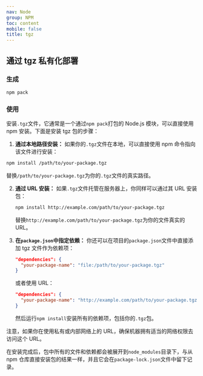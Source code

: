 ```yaml
---
nav: Node
group: NPM
toc: content
mobile: false
title: tgz
---
```


## 通过 tgz 私有化部署

### 生成

```sh
npm pack
```

### 使用

安装`.tgz`文件，它通常是一个通过`npm pack`打包的 Node.js 模块，可以直接使用 npm 安装。下面是安装 tgz 包的步骤：

1. **通过本地路径安装：**
   如果你的`.tgz`文件在本地，可以直接使用 npm 命令指向该文件进行安装：

```sh
npm install /path/to/your-package.tgz
```

替换`/path/to/your-package.tgz`为你的`.tgz`文件的真实路径。

2. **通过 URL 安装：**
   如果`.tgz`文件托管在服务器上，你同样可以通过其 URL 安装包：

   ```sh
   npm install http://example.com/path/to/your-package.tgz
   ```

   替换`http://example.com/path/to/your-package.tgz`为你的文件真实的 URL。

3. **在`package.json`中指定依赖：**
   你还可以在项目的`package.json`文件中直接添加 tgz 文件作为依赖项：

   ```json
   "dependencies": {
     "your-package-name": "file:/path/to/your-package.tgz"
   }
   ```

   或者使用 URL：

   ```json
   "dependencies": {
     "your-package-name": "http://example.com/path/to/your-package.tgz"
   }
   ```

   然后运行`npm install`安装所有的依赖项，包括你的`.tgz`包。

注意，如果你在使用私有或内部网络上的 URL，确保机器拥有适当的网络权限去访问这个 URL。

在安装完成后，包中所有的文件和依赖都会被展开到`node_modules`目录下，与从 npm 仓库直接安装包的结果一样，并且它会在`package-lock.json`文件中留下记录。
